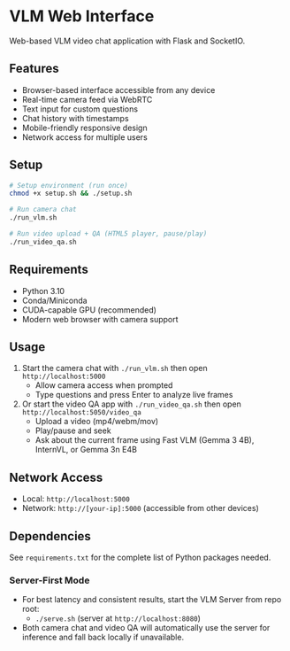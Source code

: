 # VLM Web Interface

Web-based VLM video chat application with Flask and SocketIO.

## Features
- Browser-based interface accessible from any device
- Real-time camera feed via WebRTC
- Text input for custom questions  
- Chat history with timestamps
- Mobile-friendly responsive design
- Network access for multiple users

## Setup

```bash
# Setup environment (run once)
chmod +x setup.sh && ./setup.sh

# Run camera chat
./run_vlm.sh

# Run video upload + QA (HTML5 player, pause/play)
./run_video_qa.sh
```

## Requirements
- Python 3.10
- Conda/Miniconda  
- CUDA-capable GPU (recommended)
- Modern web browser with camera support

## Usage
1. Start the camera chat with `./run_vlm.sh` then open `http://localhost:5000`
   - Allow camera access when prompted
   - Type questions and press Enter to analyze live frames
2. Or start the video QA app with `./run_video_qa.sh` then open `http://localhost:5050/video_qa`
   - Upload a video (mp4/webm/mov)
   - Play/pause and seek
   - Ask about the current frame using Fast VLM (Gemma 3 4B), InternVL, or Gemma 3n E4B

## Network Access
- Local: `http://localhost:5000`
- Network: `http://[your-ip]:5000` (accessible from other devices)

## Dependencies
See `requirements.txt` for the complete list of Python packages needed.

### Server-First Mode
- For best latency and consistent results, start the VLM Server from repo root:
  - `./serve.sh` (server at `http://localhost:8080`)
- Both camera chat and video QA will automatically use the server for inference and fall back locally if unavailable.
